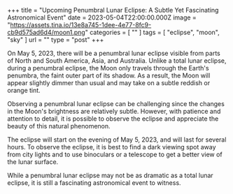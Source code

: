 +++
title = "Upcoming Penumbral Lunar Eclipse: A Subtle Yet Fascinating Astronomical Event"
date = 2023-05-04T22:00:00.000Z
image = "https://assets.tina.io/13e8a745-1dee-4e77-8fc9-cb9d575ad6d4/moon1.png"
categories = [ "" ]
tags = [ "eclipse", "moon", "sky" ]
url = ""
type = "post"
+++

On May 5, 2023, there will be a penumbral lunar eclipse visible from parts of North and South America, Asia, and Australia. Unlike a total lunar eclipse, during a penumbral eclipse, the Moon only travels through the Earth's penumbra, the faint outer part of its shadow. As a result, the Moon will appear slightly dimmer than usual and may take on a subtle reddish or orange tint.

Observing a penumbral lunar eclipse can be challenging since the changes in the Moon's brightness are relatively subtle. However, with patience and attention to detail, it is possible to observe the eclipse and appreciate the beauty of this natural phenomenon.

The eclipse will start on the evening of May 5, 2023, and will last for several hours. To observe the eclipse, it is best to find a dark viewing spot away from city lights and to use binoculars or a telescope to get a better view of the lunar surface.

While a penumbral lunar eclipse may not be as dramatic as a total lunar eclipse, it is still a fascinating astronomical event to witness.

